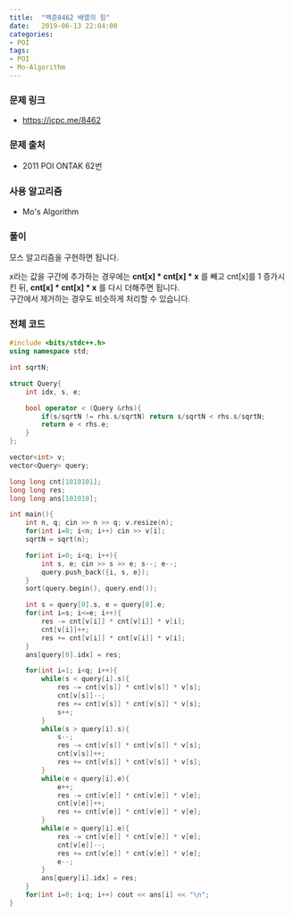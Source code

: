 ```yaml
---
title:  "백준8462 배열의 힘"
date:   2019-06-13 22:04:00
categories:
- POI
tags:
- POI
- Mo-Algorithm
---
```


### 문제 링크
* https://icpc.me/8462

### 문제 출처
* 2011 POI ONTAK 62번

### 사용 알고리즘
* Mo's Algorithm

### 풀이
모스 알고리즘을 구현하면 됩니다.

x라는 값을 구간에 추가하는 경우에는 **cnt[x] * cnt[x] * x** 를 빼고 cnt[x]를 1 증가시킨 뒤, **cnt[x] * cnt[x] * x** 를 다시 더해주면 됩니다.<br>
구간에서 제거하는 경우도 비슷하게 처리할 수 있습니다.

### 전체 코드
```cpp
#include <bits/stdc++.h>
using namespace std;

int sqrtN;

struct Query{
	int idx, s, e;

	bool operator < (Query &rhs){
		if(s/sqrtN != rhs.s/sqrtN) return s/sqrtN < rhs.s/sqrtN;
		return e < rhs.e;
	}
};

vector<int> v;
vector<Query> query;

long long cnt[1010101];
long long res;
long long ans[101010];

int main(){
	int n, q; cin >> n >> q; v.resize(n);
	for(int i=0; i<n; i++) cin >> v[i];
	sqrtN = sqrt(n);

	for(int i=0; i<q; i++){
		int s, e; cin >> s >> e; s--; e--;
		query.push_back({i, s, e});
	}
	sort(query.begin(), query.end());

	int s = query[0].s, e = query[0].e;
	for(int i=s; i<=e; i++){
		res -= cnt[v[i]] * cnt[v[i]] * v[i];
		cnt[v[i]]++;
		res += cnt[v[i]] * cnt[v[i]] * v[i];
	}
	ans[query[0].idx] = res;

	for(int i=1; i<q; i++){
		while(s < query[i].s){
			res -= cnt[v[s]] * cnt[v[s]] * v[s];
			cnt[v[s]]--;
			res += cnt[v[s]] * cnt[v[s]] * v[s];
			s++;
		}
		while(s > query[i].s){
			s--;
			res -= cnt[v[s]] * cnt[v[s]] * v[s];
			cnt[v[s]]++;
			res += cnt[v[s]] * cnt[v[s]] * v[s];
		}
		while(e < query[i].e){
			e++;
			res -= cnt[v[e]] * cnt[v[e]] * v[e];
			cnt[v[e]]++;
			res += cnt[v[e]] * cnt[v[e]] * v[e];
		}
		while(e > query[i].e){
			res -= cnt[v[e]] * cnt[v[e]] * v[e];
			cnt[v[e]]--;
			res += cnt[v[e]] * cnt[v[e]] * v[e];
			e--;
		}
		ans[query[i].idx] = res;
	}
	for(int i=0; i<q; i++) cout << ans[i] << "\n";
}
```
